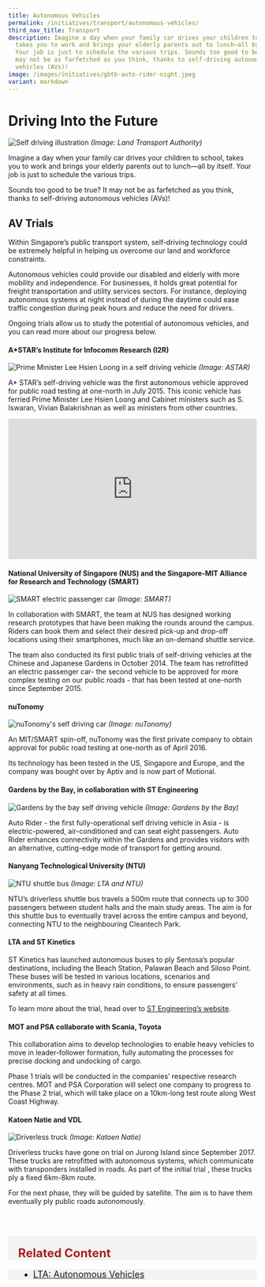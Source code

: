 ```yaml
---
title: Autonomous Vehicles
permalink: /initiatives/transport/autonomous-vehicles/
third_nav_title: Transport
description: Imagine a day when your family car drives your children to school,
  takes you to work and brings your elderly parents out to lunch—all by itself.
  Your job is just to schedule the various trips. Sounds too good to be true? It
  may not be as farfetched as you think, thanks to self-driving autonomous
  vehicles (AVs)!
image: /images/initiatives/gbtb-auto-rider-night.jpeg
variant: markdown
---
```

# Driving Into the Future
![Self driving illustration](/images/initiatives/self-driving-vehicle-lta.jpg)
*(Image: Land Transport Authority)*


Imagine a day when your family car drives your children to school, takes you to work and brings your elderly parents out to lunch—all by itself. Your job is just to schedule the various trips.

Sounds too good to be true? It may not be as farfetched as you think, thanks to self-driving autonomous vehicles (AVs)!

## AV Trials

 Within Singapore’s public transport system, self-driving technology could be extremely helpful in helping us overcome our land and workforce constraints.

Autonomous vehicles could provide our disabled and elderly with more mobility and independence. For businesses, it holds great potential for freight transportation and utility services sectors. For instance, deploying autonomous systems at night instead of during the daytime could ease traffic congestion during peak hours and reduce the need for drivers.

Ongoing trials allow us to study the potential of autonomous vehicles, and you can read more about our progress below.

#### A*STAR’s Institute for Infocomm Research (I2R)

![Prime Minister Lee Hsien Loong in a self driving vehicle](/images/initiatives/smart-nation-pm-sdv.jpg)
*(Image: ASTAR)*
  
A* STAR’s self-driving vehicle was the first autonomous vehicle approved for public road testing at one-north in July 2015. This iconic vehicle has ferried Prime Minister Lee Hsien Loong and Cabinet ministers such as S. Iswaran, Vivian Balakrishnan as well as ministers from other countries.

<div style="max-width: 1280px">
    <div style="height: 0;
            overflow: hidden;
            position: relative;
            padding-bottom: 56.25%;">
        <iframe src="https://www.youtube.com/embed/cUDgTRxP4ks" height="720" width="1280" frameborder="0" title="YouTube video player" allow="accelerometer; autoplay; clipboard-write; encrypted-media; gyroscope; picture-in-picture" style="top: 0;
                left: 0;
                right: 0;
                bottom: 0;
                height: 100%;
                border: none;
                max-width: 100%;
                position: absolute;"></iframe>
    </div>
</div>

#### National University of Singapore (NUS) and the Singapore-MIT Alliance for Research and Technology (SMART)
![SMART electric passenger car](/images/initiatives/smart-nus.jpg)
*(Image: SMART)*

In collaboration with SMART, the team at NUS has designed working research prototypes that have been making the rounds around the campus. Riders can book them and select their desired pick-up and drop-off locations using their smartphones, much like an on-demand shuttle service.

The team also conducted its first public trials of self-driving vehicles at the Chinese and Japanese Gardens in October 2014. The team has retrofitted an electric passenger car- the second vehicle to be approved for more complex testing on our public roads - that has been tested at one-north since September 2015.

#### nuTonomy
![nuTonomy's self driving car](/images/initiatives/nutonomy.jpg)
*(Image: nuTonomy)*

An MIT/SMART spin-off, nuTonomy was the first private company to obtain approval for public road testing at one-north as of April 2016.
  
Its technology has been tested in the US, Singapore and Europe, and the company was bought over by Aptiv and is now part of Motional. 
	

#### Gardens by the Bay, in collaboration with ST Engineering
![Gardens by the bay self driving vehicle](/images/initiatives/gbtb-auto-rider-night.jpeg)
*(Image: Gardens by the Bay)*
	
Auto Rider - the first fully-operational self driving vehicle in Asia - is electric-powered, air-conditioned and can seat eight passengers. Auto Rider enhances connectivity within the Gardens and provides visitors with an alternative, cutting-edge mode of transport for getting around.
	

#### Nanyang Technological University (NTU)
![NTU shuttle bus](/images/initiatives/ntu-shuttle-bus.jpeg)
*(Image: LTA and NTU)*

NTU’s driverless shuttle bus travels a 500m route that connects up to 300 passengers between student halls and the main study areas. The aim is for this shuttle bus to eventually travel across the entire campus and beyond, connecting NTU to the neighbouring Cleantech Park.

#### LTA and ST Kinetics
ST Kinetics has launched autonomous buses to ply Sentosa’s popular destinations, including the Beach Station, Palawan Beach and Siloso Point. These buses will be tested in various locations, scenarios and environments, such as in heavy rain conditions, to ensure passengers’ safety at all times.

To learn more about the trial, head over to <a href="https://www.stengg.com/en/newsroom/news-releases/first-on-demand-autonomous-shuttle-trial-opens-to-public/" target="_blank">ST Engineering’s website</a>.

#### MOT and PSA collaborate with Scania, Toyota
This collaboration aims to develop technologies to enable heavy vehicles to move in leader-follower formation, fully automating the processes for precise docking and undocking of cargo.

Phase 1 trials will be conducted in the companies’ respective research centres. MOT and PSA Corporation will select one company to progress to the Phase 2 trial, which will take place on a 10km-long test route along West Coast Highway.

#### Katoen Natie and VDL
![Driverless truck](/images/initiatives/driverless-truck-r.jpg)
*(Image: Katoen Natie)*

Driverless trucks have gone on trial on Jurong Island since September 2017. These trucks are retrofitted with autonomous systems, which communicate with transponders installed in roads. As part of the initial trial , these trucks ply a fixed 6km-8km route.

For the next phase, they will be guided by satellite. The aim is to have them eventually ply public roads autonomously.

<br><br>

<div class="row" style="font-size:24px; font-weight: 700; color: #a6221c; background-color: #f3f3f3; padding: 20px 0px 0px 20px;"> Related Content</div>

<div class="row" style="font-size:18px ;background-color: #f3f3f3; padding: 0px 25px 0px 20px;">
	<ul><li><a href="https://www.lta.gov.sg/content/ltagov/en/industry_innovations/technologies/autonomous_vehicles.html" target="_blank">LTA: Autonomous Vehicles</a></li>
	</ul>


</div>